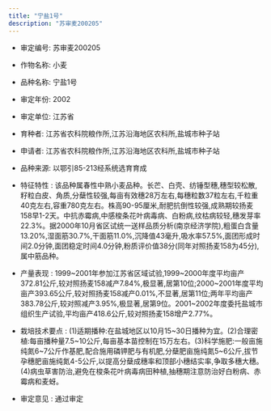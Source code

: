 ```yaml
---
title: "宁盐1号"
description: "苏审麦200205"
---
```

* 审定编号:  苏审麦200205

*  作物名称:  小麦

*  品种名称:  宁盐1号

*  审定年份:  2002

*  审定单位:  江苏省

* 育种者:  江苏省农科院粮作所,江苏沿海地区农科所,盐城市种子站

*  申请者:  江苏省农科院粮作所,江苏沿海地区农科所,盐城市种子站

*  品种来源:  以鄂引85-213经系统选育育成

*  特征特性 : 
该品种属春性中熟小麦品种。长芒、白壳、纺锤型穗,穗型较松散,籽粒白皮、角质,分蘖性较强,每亩有效穗28万左右,每穗粒数37粒左右,千粒重40克左右,容重780克左右。株高90-95厘米,耐肥抗倒性较强,成熟期较扬麦158早1-2天。中抗赤霉病,中感梭条花叶病毒病、白粉病,纹枯病较轻,穗发芽率22.3%。据2000年10月省区试统一送样品质分析(南京经济学院),粗蛋白含量13.20%,湿面筋30.7%,干面筋11.0%,沉降值43毫升,吸水率57.5%,面团形成时间2.0分钟,面团稳定时间4.0分钟,粉质评价值38分(同年对照扬麦158为45分),属中筋品种。
 
*  产量表现 : 
1999~2001年参加江苏省区域试验,1999~2000年度平均亩产372.81公斤,较对照扬麦158减产7.84%,极显著,居第10位;2000~2001年度平均亩产393.65公斤,较对照扬麦158减产0.01%,不显著,居第11位;两年平均亩产383.78公斤,较对照减产3.95%,极显著,居第9位。2001~2002年度委托盐城市组织生产试验,平均亩产418.6公斤,较对照扬麦158增产2.77%。

*  栽培技术要点 : 
(1)适期播种:在盐城地区以10月15~30日播种为宜。(2)合理密植:每亩播种量7.5~10公斤,每亩基本苗控制在15万左右。(3)科学施肥:一般亩施纯氮6~7公斤作基肥,配合施用磷钾肥与有机肥,分蘖肥亩施纯氮5~6公斤,拔节孕穗肥亩施纯氮4-5公斤,以提高分蘖成穗率和顶部小穗结实率,争取多穗大穗。(4)病虫草害防治,避免在梭条花叶病毒病田种植,抽穗期注意防治好白粉病、赤霉病和麦蚜。

*  审定意见 : 
通过审定
